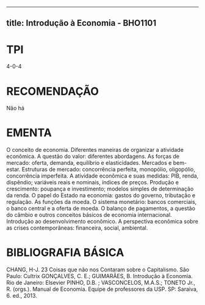 
---
title: Introdução à Economia - BHO1101 
---

# TPI

4-0-4

# RECOMENDAÇÃO

Não há

# EMENTA

O conceito de economia. Diferentes maneiras de organizar a atividade econômica. A questão do valor: diferentes abordagens. As forças de mercado: oferta, demanda, equilíbrio e elasticidades. Mercados e bem-estar. Estruturas de mercado: concorrência perfeita, monopólio, oligopólio, concorrência imperfeita. A atividade econômica e suas medidas: PIB, renda, dispêndio; variáveis reais e nominais, índices de preços. Produção e crescimento: poupança e investimento; modelos simples de determinação da renda. O papel do Estado na economia: gastos do governo, tributação e regulação. As funções da moeda. O sistema monetário: bancos comerciais, o banco central e a oferta de moeda. O balanço de pagamentos, a questão do câmbio e outros conceitos básicos de economia internacional. Introdução ao desenvolvimento econômico. A perspectiva econômica sobre as crises contemporâneas: financeira, social, ambiental.

# BIBLIOGRAFIA BÁSICA

CHANG, H-J. 23 Coisas que não nos Contaram sobre o Capitalismo. São Paulo: Cultrix
GONÇALVES, C. E.; GUIMARÃES, B. Introdução à Economia. Rio de Janeiro: Elsevier
PINHO, D.B. ; VASCONCELOS, M.A.S.; TONETO Jr., R. (orgs.). Manual de Economia. Equipe de professores da USP. SP: Saraiva, 6. ed., 2013.
        
